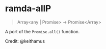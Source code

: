 # ramda-allP

> Array<any | Promise<any>> -> Promise<Array<any>>

A port of the `Promise.all()` function.

Credit: @keithamus

